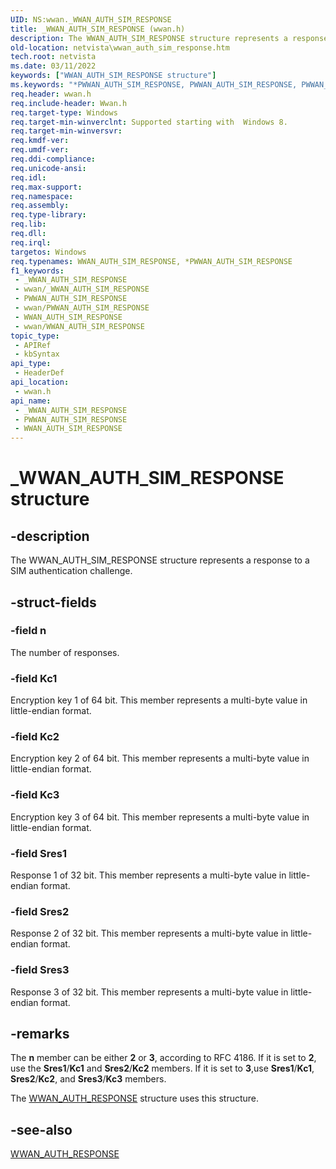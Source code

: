 ```yaml
---
UID: NS:wwan._WWAN_AUTH_SIM_RESPONSE
title: _WWAN_AUTH_SIM_RESPONSE (wwan.h)
description: The WWAN_AUTH_SIM_RESPONSE structure represents a response to a SIM authentication challenge.
old-location: netvista\wwan_auth_sim_response.htm
tech.root: netvista
ms.date: 03/11/2022
keywords: ["WWAN_AUTH_SIM_RESPONSE structure"]
ms.keywords: "*PWWAN_AUTH_SIM_RESPONSE, PWWAN_AUTH_SIM_RESPONSE, PWWAN_AUTH_SIM_RESPONSE structure pointer [Network Drivers Starting with Windows Vista], WWAN_AUTH_SIM_RESPONSE, WWAN_AUTH_SIM_RESPONSE structure [Network Drivers Starting with Windows Vista], _WWAN_AUTH_SIM_RESPONSE, netvista.wwan_auth_sim_response, wwan/PWWAN_AUTH_SIM_RESPONSE, wwan/WWAN_AUTH_SIM_RESPONSE"
req.header: wwan.h
req.include-header: Wwan.h
req.target-type: Windows
req.target-min-winverclnt: Supported starting with  Windows 8.
req.target-min-winversvr: 
req.kmdf-ver: 
req.umdf-ver: 
req.ddi-compliance: 
req.unicode-ansi: 
req.idl: 
req.max-support: 
req.namespace: 
req.assembly: 
req.type-library: 
req.lib: 
req.dll: 
req.irql: 
targetos: Windows
req.typenames: WWAN_AUTH_SIM_RESPONSE, *PWWAN_AUTH_SIM_RESPONSE
f1_keywords:
 - _WWAN_AUTH_SIM_RESPONSE
 - wwan/_WWAN_AUTH_SIM_RESPONSE
 - PWWAN_AUTH_SIM_RESPONSE
 - wwan/PWWAN_AUTH_SIM_RESPONSE
 - WWAN_AUTH_SIM_RESPONSE
 - wwan/WWAN_AUTH_SIM_RESPONSE
topic_type:
 - APIRef
 - kbSyntax
api_type:
 - HeaderDef
api_location:
 - wwan.h
api_name:
 - _WWAN_AUTH_SIM_RESPONSE
 - PWWAN_AUTH_SIM_RESPONSE
 - WWAN_AUTH_SIM_RESPONSE
---
```


# _WWAN_AUTH_SIM_RESPONSE structure


## -description

The WWAN_AUTH_SIM_RESPONSE structure represents a response to a SIM authentication challenge.

## -struct-fields



### -field n

The number of responses.


### -field Kc1

Encryption key 1 of 64 bit. This member represents a multi-byte value in little-endian format.


### -field Kc2

Encryption key 2 of 64 bit. This member represents a multi-byte value in little-endian format.


### -field Kc3

Encryption key 3 of 64 bit. This member represents a multi-byte value in little-endian format.


### -field Sres1

Response 1 of 32 bit. This member represents a multi-byte value in little-endian format.


### -field Sres2

Response 2 of 32 bit. This member represents a multi-byte value in little-endian format.


### -field Sres3

Response 3 of 32 bit. This member represents a multi-byte value in little-endian format.

## -remarks

The <b>n</b> member can be either <b>2</b> or <b>3</b>, according to RFC 4186. If it is set to <b>2</b>, use the <b>Sres1</b>/<b>Kc1</b> and <b>Sres2</b>/<b>Kc2</b> members. If it is set to <b>3</b>,use <b>Sres1</b>/<b>Kc1</b>, <b>Sres2</b>/<b>Kc2</b>, and <b>Sres3</b>/<b>Kc3</b> members.

The <a href="/windows-hardware/drivers/ddi/wwan/ns-wwan-_wwan_auth_response">WWAN_AUTH_RESPONSE</a> structure uses this structure.

## -see-also

<a href="/windows-hardware/drivers/ddi/wwan/ns-wwan-_wwan_auth_response">WWAN_AUTH_RESPONSE</a>

